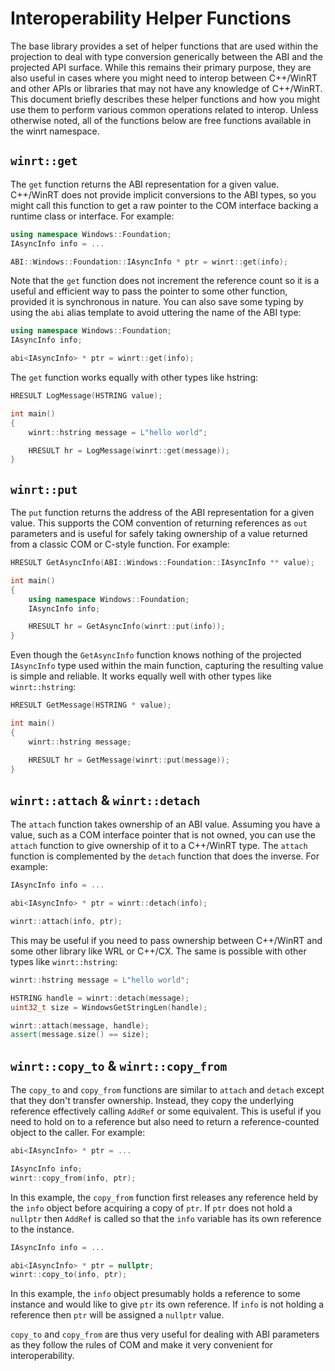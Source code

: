Interoperability Helper Functions
=================

The base library provides a set of helper functions that are used within the projection to deal with type conversion generically between the ABI and the projected API surface. While this remains their primary purpose, they are also useful in cases where you might need to interop between C++/WinRT and other APIs or libraries that may not have any knowledge of C++/WinRT. This document briefly describes these helper functions and how you might use them to perform various common operations related to interop. Unless otherwise noted, all of the functions below are free functions available in the winrt namespace. 

`winrt::get`
---

The `get` function returns the ABI representation for a given value. C++/WinRT does not provide implicit conversions to the ABI types, so you might call this function to get a raw pointer to the COM interface backing a runtime class or interface. For example:

```C++
using namespace Windows::Foundation;
IAsyncInfo info = ...

ABI::Windows::Foundation::IAsyncInfo * ptr = winrt::get(info);
```

Note that the `get` function does not increment the reference count so it is a useful and efficient way to pass the pointer to some other function, provided it is synchronous in nature. You can also save some typing by using the `abi` alias template to avoid uttering the name of the ABI type:

```C++
using namespace Windows::Foundation;
IAsyncInfo info;

abi<IAsyncInfo> * ptr = winrt::get(info);
```

The `get` function works equally with other types like hstring:

```C++
HRESULT LogMessage(HSTRING value);

int main()
{
    winrt::hstring message = L"hello world";

    HRESULT hr = LogMessage(winrt::get(message));
}
```

`winrt::put`
---

The `put` function returns the address of the ABI representation for a given value. This supports the COM convention of returning references as `out` parameters and is useful for safely taking ownership of a value returned from a classic COM or C-style function. For example:

```C++
HRESULT GetAsyncInfo(ABI::Windows::Foundation::IAsyncInfo ** value);

int main()
{
    using namespace Windows::Foundation;
    IAsyncInfo info;

    HRESULT hr = GetAsyncInfo(winrt::put(info));
}
```

Even though the `GetAsyncInfo` function knows nothing of the projected `IAsyncInfo` type used within the main function, capturing the resulting value is simple and reliable. It works equally well with other types like `winrt::hstring`:

```C++
HRESULT GetMessage(HSTRING * value);

int main()
{
    winrt::hstring message;

    HRESULT hr = GetMessage(winrt::put(message));
}
```

`winrt::attach` & `winrt::detach`
---------------

The `attach` function takes ownership of an ABI value. Assuming you have a value, such as a COM interface pointer that is not owned, you can use the `attach` function to give ownership of it to a C++/WinRT type. The `attach` function is complemented by the `detach` function that does the inverse. For example:

```C++
IAsyncInfo info = ...

abi<IAsyncInfo> * ptr = winrt::detach(info);

winrt::attach(info, ptr);
```

This may be useful if you need to pass ownership between C++/WinRT and some other library like WRL or C++/CX. The same is possible with other types like `winrt::hstring`:

```C++
winrt::hstring message = L"hello world";

HSTRING handle = winrt::detach(message);
uint32_t size = WindowsGetStringLen(handle);

winrt::attach(message, handle);
assert(message.size() == size);
```

`winrt::copy_to` & `winrt::copy_from`
-------------------

The `copy_to` and `copy_from` functions are similar to `attach` and `detach` except that they don't transfer ownership. Instead, they copy the underlying reference effectively calling `AddRef` or some equivalent. This is useful if you need to hold on to a reference but also need to return a reference-counted object to the caller. For example:

```C++
abi<IAsyncInfo> * ptr = ...

IAsyncInfo info;
winrt::copy_from(info, ptr);
```

In this example, the `copy_from` function first releases any reference held by the `info` object before acquiring a copy of `ptr`. If `ptr` does not hold a `nullptr` then `AddRef` is called so that the `info` variable has its own reference to the instance.

```C++
IAsyncInfo info = ...

abi<IAsyncInfo> * ptr = nullptr;
winrt::copy_to(info, ptr);
```

In this example, the `info` object presumably holds a reference to some instance and would like to give `ptr` its own reference. If `info` is not holding a reference then `ptr` will be assigned a `nullptr` value. 

`copy_to` and `copy_from` are thus very useful for dealing with ABI parameters as they follow the rules of COM and make it very convenient for interoperability.